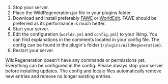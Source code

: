 1. Stop your server.
2. Place the WildRegeneration.jar file in your plugins folder.
3. Download and install preferably [FAWE](https://www.spigotmc.org/resources/13932) or [WorldEdit](https://enginehub.org/worldedit#downloads). FAWE should be preferred as its performance is much better.
4. Start your server.
5. Edit the configuration (`worlds.yml` and `config.yml`) to your liking. You can find explanations in the comments located in your config file. The config can be found in the plugin's folder (`/plugins/WildRegeneration`).
6. Restart your server

WildRegeneration doesn't have any commands or permissions yet. Everything can be configured in the config.
Please always stop your server before installing updates. The config and locale files automatically remove new entries and remove no longer existing entries.
